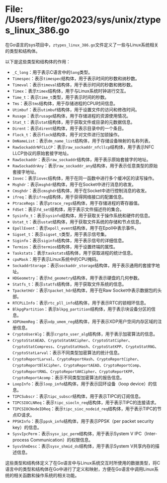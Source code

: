 # File: /Users/fliter/go2023/sys/unix/ztypes_linux_386.go

在Go语言的sys项目中，`ztypes_linux_386.go`文件定义了一些与Linux系统相关的类型和结构体。

以下是这些类型和结构体的作用：

- `_C_long`：用于表示C语言中的`long`类型。
- `Timespec`：表示`timespec`结构体，用于表示时间的秒数和纳秒数。
- `Timeval`：表示`timeval`结构体，用于表示时间的秒数和微秒数。
- `Timex`：表示`timex`结构体，用于与Linux系统时钟进行交互。
- `Time_t`：表示`time_t`类型，用于表示时间的秒数。
- `Tms`：表示`tms`结构体，用于存储进程的CPU时间信息。
- `Utimbuf`：表示`utimbuf`结构体，用于设置文件的访问和修改时间。
- `Rusage`：表示`rusage`结构体，用于存储进程的资源使用情况。
- `Stat_t`：表示`stat`结构体，用于获取文件或目录的元数据信息。
- `Dirent`：表示`dirent`结构体，用于表示目录中的一个条目。
- `Flock_t`：表示`flock`结构体，用于对文件进行加锁操作。
- `DmNameList`：表示`dm_name_list`结构体，用于存储设备映射的名称列表。
- `RawSockaddrNFCLLCP`：表示`raw_sockaddr_nfcllcp`结构体，用于表示NFC LLCP协议的原始套接字地址。
- `RawSockaddr`：表示`raw_sockaddr`结构体，用于表示原始套接字的地址。
- `RawSockaddrAny`：表示`raw_sockaddr_any`结构体，用于表示任意类型的原始套接字地址。
- `Iovec`：表示`iovec`结构体，用于在同一函数中进行多个缓冲区的读写操作。
- `Msghdr`：表示`msghdr`结构体，用于在Socket中进行消息的收发。
- `Cmsghdr`：表示`cmsghdr`结构体，用于在Socket中进行控制消息的收发。
- `ifreq`：表示`ifreq`结构体，用于获得网络接口的配置信息。
- `PtraceRegs`：表示`ptrace_regs`结构体，用于存储进程的寄存器值。
- `FdSet`：表示`fd_set`结构体，用于表示文件描述符的集合。
- `Sysinfo_t`：表示`sysinfo`结构体，用于获取关于操作系统和硬件的信息。
- `Ustat_t`：表示`ustat`结构体，用于获取文件系统的存储和节点信息。
- `EpollEvent`：表示`epoll_event`结构体，用于在Epoll中表示事件。
- `Sigset_t`：表示`sigset_t`类型，用于表示信号集。
- `Siginfo`：表示`siginfo`结构体，用于表示信号的详细信息。
- `Termios`：表示`termios`结构体，用于设置终端的属性。
- `Taskstats`：表示`taskstats`结构体，用于获取进程的统计信息。
- `cpuMask`：用于表示Linux系统中的CPU掩码。
- `SockaddrStorage`：表示`sockaddr_storage`结构体，用于表示通用的套接字地址。
- `HDGeometry`：表示`hd_geometry`结构体，用于表示硬盘的几何参数。
- `Statfs_t`：表示`statfs`结构体，用于获取文件系统的信息。
- `TpacketHdr`：表示`tpacket_hdr`结构体，用于在Raw Socket中表示数据包的头部。
- `RTCPLLInfo`：表示`rtc_pll_info`结构体，用于表示RTC的锁相环信息。
- `BlkpgPartition`：表示`blkpg_partition`结构体，用于表示块设备分区的信息。
- `XDPUmemReg`：表示`xdp_umem_reg`结构体，用于表示XDP用户空间内存区域的注册信息。
- `CryptoUserAlg`：表示`crypto_user_alg`结构体，用于表示加密算法的信息。
- `CryptoStatAEAD`、`CryptoStatAKCipher`、`CryptoStatCipher`、`CryptoStatCompress`、`CryptoStatHash`、`CryptoStatKPP`、`CryptoStatRNG`、`CryptoStatLarval`：表示不同类型加密算法的统计信息。
- `CryptoReportLarval`、`CryptoReportHash`、`CryptoReportCipher`、`CryptoReportBlkCipher`、`CryptoReportAEAD`、`CryptoReportComp`、`CryptoReportRNG`、`CryptoReportAKCipher`、`CryptoReportKPP`、`CryptoReportAcomp`：表示不同类型加密算法的报告信息。
- `LoopInfo`：表示`loop_info`结构体，用于表示回环设备（loop device）的信息。
- `TIPCSubscr`：表示`tipc_subscr`结构体，用于表示TIPC的订阅信息。
- `TIPCSIOCLNReq`：表示`tipc_siocln_req`结构体，用于表示TIPC的连接请求。
- `TIPCSIOCNodeIDReq`：表示`tipc_sioc_nodeid_req`结构体，用于表示TIPC的节点ID请求。
- `PPSKInfo`：表示`ppsk_info`结构体，用于表示PPSK（per packet security key）的信息。
- `SysvIpcPerm`：表示`sysv_ipc_perm`结构体，用于表示System V IPC（Inter-process Communication）的权限信息。
- `SysvShmDesc`：表示`sysv_shmid_ds`结构体，用于表示System V共享内存的描述信息。

这些类型和结构体定义了在Go语言中与Linux系统交互时所使用的数据类型，将C语言中的类型和结构体在Go中进行了定义和映射，方便在Go语言中调用Linux系统的相关函数和操作系统的相关功能。

